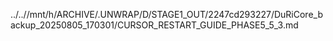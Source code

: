 ../..//mnt/h/ARCHIVE/.UNWRAP/D/STAGE1_OUT/2247cd293227/DuRiCore_backup_20250805_170301/CURSOR_RESTART_GUIDE_PHASE5_5_3.md